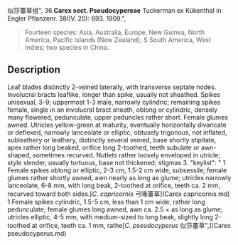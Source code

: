 似莎薹草组",
36.**Carex sect. Pseudocypereae** Tuckerman ex Kükenthal in Engler Pflanzenr. 38(IV. 20): 693. 1909.",

> Fourteen species: Asia, Australia, Europe, New Guinea, North America, Pacific islands (New Zealand), S South America, West Indies; two species in China.

## Description
Leaf blades distinctly 2-veined laterally, with transverse septate nodes. Involucral bracts leaflike, longer than spike, usually not sheathed. Spikes unisexual, 3-9; uppermost 1-3 male, narrowly cylindric; remaining spikes female, single in an involucral bract sheath, oblong or cylindric, densely many flowered, pedunculate, upper peduncles rather short. Female glumes awned. Utricles yellow-green at maturity, eventually horizontally divaricate or deflexed, narrowly lanceolate or elliptic, obtusely trigonous, not inflated, subleathery or leathery, distinctly several veined, base shortly stipitate, apex rather long beaked, orifice long 2-toothed, teeth subulate or awn-shaped, sometimes recurved. Nutlets rather loosely enveloped in utricle; style slender, usually tortuous, base not thickened; stigmas 3.
  "keylist": "
1 Female spikes oblong or elliptic, 2-3 cm, 1.5-2 cm wide, subsessile; female glumes rather shortly awned, awn nearly as long as glume; utricles narrowly lanceolate, 6-8 mm, with long beak, 2-toothed at orifice, teeth ca. 2 mm, recurved toward both sides.[*C. capricornis* 弓喙薹草](Carex capricornis.md)
1 Female spikes cylindric, 1.5-5 cm, less than 1 cm wide, rather long pedunculate; female glumes long awned, awn ca. 2.5 × as long as glume; utricles elliptic, 4-5 mm, with medium-sized to long beak, slightly long 2-toothed at orifice, teeth ca. 1 mm, rathe[*C. pseudocyperus* 似莎薹草",](Carex pseudocyperus.md)
